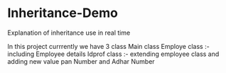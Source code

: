 # Inheritance-Demo
Explanation of inheritance use in real time

In this project currrently we have 3 class 
Main class
Employe class :- including Employee details
Idprof class :- extending employee class and adding new value pan Number and Adhar Number
